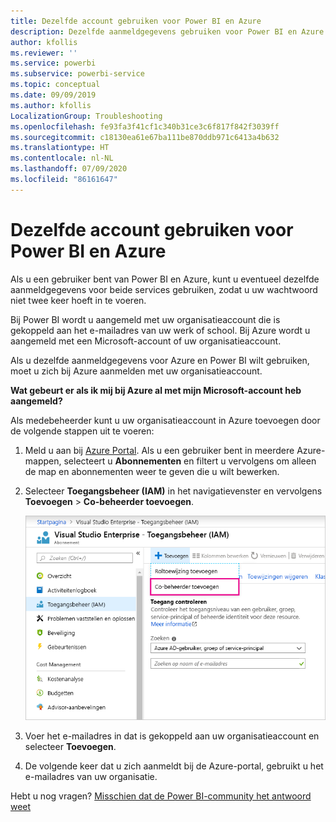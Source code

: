 ```yaml
---
title: Dezelfde account gebruiken voor Power BI en Azure
description: Dezelfde aanmeldgegevens gebruiken voor Power BI en Azure
author: kfollis
ms.reviewer: ''
ms.service: powerbi
ms.subservice: powerbi-service
ms.topic: conceptual
ms.date: 09/09/2019
ms.author: kfollis
LocalizationGroup: Troubleshooting
ms.openlocfilehash: fe93fa3f41cf1c340b31ce3c6f817f842f3039ff
ms.sourcegitcommit: c18130ea61e67ba111be870ddb971c6413a4b632
ms.translationtype: HT
ms.contentlocale: nl-NL
ms.lasthandoff: 07/09/2020
ms.locfileid: "86161647"
---
```

# <a name="using-the-same-account-for-power-bi-and-azure"></a>Dezelfde account gebruiken voor Power BI en Azure

Als u een gebruiker bent van Power BI en Azure, kunt u eventueel dezelfde aanmeldgegevens voor beide services gebruiken, zodat u uw wachtwoord niet twee keer hoeft in te voeren.

Bij Power BI wordt u aangemeld met uw organisatieaccount die is gekoppeld aan het e-mailadres van uw werk of school.  Bij Azure wordt u aangemeld met een Microsoft-account of uw organisatieaccount.

Als u dezelfde aanmeldgegevens voor Azure en Power BI wilt gebruiken, moet u zich bij Azure aanmelden met uw organisatieaccount.

**Wat gebeurt er als ik mij bij Azure al met mijn Microsoft-account heb aangemeld?**

Als medebeheerder kunt u uw organisatieaccount in Azure toevoegen door de volgende stappen uit te voeren:

1. Meld u aan bij [Azure Portal](https://portal.azure.com/). Als u een gebruiker bent in meerdere Azure-mappen, selecteert u **Abonnementen** en filtert u vervolgens om alleen de map en abonnementen weer te geven die u wilt bewerken.

1. Selecteer **Toegangsbeheer (IAM)** in het navigatievenster en vervolgens **Toevoegen** \> **Co-beheerder toevoegen**.

    ![Schermopname van het toegangsbeheer waarbij Co-beheerder toevoegen is omkaderd.](media/service-admin-how-to-use-the-same-account-as-azure/add-co-administrator.png)

1. Voer het e-mailadres in dat is gekoppeld aan uw organisatieaccount en selecteer **Toevoegen**.

1. De volgende keer dat u zich aanmeldt bij de Azure-portal, gebruikt u het e-mailadres van uw organisatie.

Hebt u nog vragen? [Misschien dat de Power BI-community het antwoord weet](https://community.powerbi.com/)
